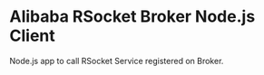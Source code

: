 Alibaba RSocket Broker Node.js Client
=======================================

Node.js app to call RSocket Service registered on Broker.
